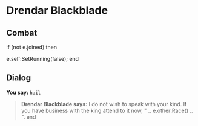 # Drendar Blackblade
## Combat


if (not e.joined) then


e.self:SetRunning(false);
end

## Dialog

**You say:** `hail`



>**Drendar Blackblade says:** I do not wish to speak with your kind.  If you have business with the king attend to it now, " .. e.other:Race() .. ".
end